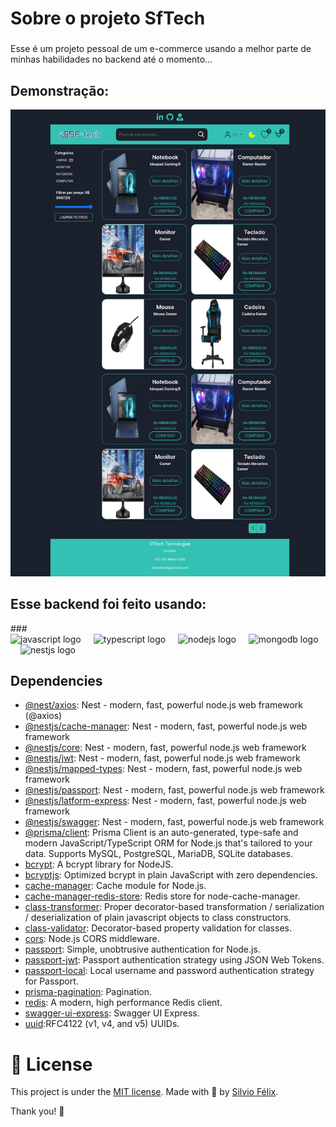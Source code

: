 <h1 align="left">Sobre o projeto SfTech</h1>

###

<p align="left">Esse é um projeto pessoal de um e-commerce usando a melhor parte de minhas habilidades no backend até o momento...</p>

## Demonstração:

  <img src="public/sf-tech-front.vercel.app_.png"  alt="demonstration"  />
  
###

<h2 align="left">Esse backend foi feito usando:</h2>
###

<div align="left">
  <img src="https://cdn.jsdelivr.net/gh/devicons/devicon/icons/javascript/javascript-original.svg" height="40" alt="javascript logo"  />
  <img width="12" />
  <img src="https://cdn.jsdelivr.net/gh/devicons/devicon/icons/typescript/typescript-original.svg" height="40" alt="typescript logo"  />
  <img width="12" />
  <img src="https://cdn.jsdelivr.net/gh/devicons/devicon/icons/nodejs/nodejs-original.svg" height="40" alt="nodejs logo"  />
  <img width="12" />
  <img src="https://cdn.jsdelivr.net/gh/devicons/devicon/icons/mongodb/mongodb-original.svg" height="40" alt="mongodb logo"  />
  <img width="12" />
  <img src="https://cdn.jsdelivr.net/gh/devicons/devicon/icons/nestjs/nestjs-plain.svg" height="40" alt="nestjs logo"  />
</div>

###

## Dependencies

- [@nest/axios](https://github.com/nestjs/axios#readme): Nest - modern, fast, powerful node.js web framework (@axios)
- [@nestjs/cache-manager](https://github.com/nestjs/cache-manager#readme): Nest - modern, fast, powerful node.js web framework 
- [@nestjs/core](https://github.com/nestjs/jwt#readme): Nest - modern, fast, powerful node.js web framework 
- [@nestjs/jwt](https://github.com/nestjs/jwt#readme): Nest - modern, fast, powerful node.js web framework 
- [@nestjs/mapped-types](https://github.com/nestjs/jwt#readme): Nest - modern, fast, powerful node.js web framework 
- [@nestjs/passport](https://github.com/nestjs/jwt#readme): Nest - modern, fast, powerful node.js web framework 
- [@nestjs/latform-express](https://github.com/nestjs/jwt#readme): Nest - modern, fast, powerful node.js web framework 
- [@nestjs/swagger](https://github.com/nestjs/jwt#readme): Nest - modern, fast, powerful node.js web framework 
- [@prisma/client](https://www.prisma.io): Prisma Client is an auto-generated, type-safe and modern JavaScript/TypeScript ORM for Node.js that's tailored to your data. Supports MySQL, PostgreSQL, MariaDB, SQLite databases.
- [bcrypt](https://github.com/kelektiv/node.bcrypt.js#readme):  A bcrypt library for NodeJS.
- [bcryptjs](https://github.com/dcodeIO/bcrypt.js#readme): Optimized bcrypt in plain JavaScript with zero dependencies. 
- [cache-manager](https://github.com/node-cache-manager/node-cache-manager#readme): Cache module for Node.js.
- [cache-manager-redis-store](https://github.com/dabroek/node-cache-manager-redis-store#readme): Redis store for node-cache-manager.
- [class-transformer](https://github.com/typestack/class-transformer#readme): Proper decorator-based transformation / serialization / deserialization of plain javascript objects to class constructors.
- [class-validator](https://github.com/typestack/class-validator#readme): Decorator-based property validation for classes.
- [cors](https://github.com/expressjs/cors#readme): Node.js CORS middleware.
- [passport](https://www.passportjs.org/): Simple, unobtrusive authentication for Node.js.
- [passport-jwt](https://github.com/mikenicholson/passport-jwt): Passport authentication strategy using JSON Web Tokens.
- [passport-local](https://www.react-hook-form.com): Local username and password authentication strategy for Passport.
- [prisma-pagination](https://github.com/enkot/prisma-pagination#readme): Pagination.
- [redis](https://github.com/redis/node-redis): A modern, high performance Redis client.
- [swagger-ui-express](https://github.com/scottie1984/swagger-ui-express): Swagger UI Express.
- [uuid](https://github.com/uuidjs/uuid#readme):RFC4122 (v1, v4, and v5) UUIDs.

# :page_facing_up: License

This project is under the [MIT license](./LICENSE).
Made with 💖 by [Silvio Félix](https://www.linkedin.com/in/silviofelix32/).

Thank you! 🌠

###
